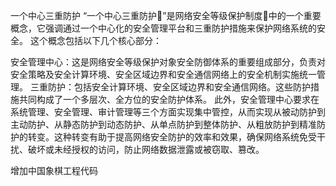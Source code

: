
一个中心三重防护
“一个中心三重防护”是网络安全等级保护制度中的一个重要概念，它强调通过一个中心化的安全管理平台和三重防护措施来保护网络系统的安全。 这个概念包括以下几个核心部分：

安全管理中心：这是网络安全等级保护对象安全防御体系的重要组成部分，负责对安全策略及安全计算环境、安全区域边界和安全通信网络上的安全机制实施统一管理。
三重防护：包括安全计算环境、安全区域边界和安全通信网络。这些防护措施共同构成了一个多层次、全方位的安全防护体系。
此外，安全管理中心要求在系统管理、安全管理、审计管理等三个方面实现集中管控，从而实现从被动防护到主动防护、从静态防护到动态防护、从单点防护到整体防护、从粗放防护到精准防护的转变。这种转变有助于提高网络安全防护的效率和效果，确保网络系统免受干扰、破坏或未经授权的访问，防止网络数据泄露或被窃取、篡改。

增加中国象棋工程代码